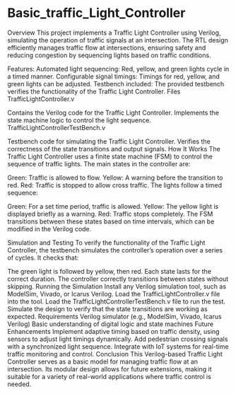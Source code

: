 # Basic_traffic_Light_Controller

Overview
This project implements a Traffic Light Controller using Verilog, simulating the operation of traffic signals at an intersection. The RTL design efficiently manages traffic flow at intersections, ensuring safety and reducing congestion by sequencing lights based on traffic conditions.

Features:
Automated light sequencing: Red, yellow, and green lights cycle in a timed manner.
Configurable signal timings: Timings for red, yellow, and green lights can be adjusted.
Testbench included: The provided testbench verifies the functionality of the Traffic Light Controller.
Files
TrafficLightController.v

Contains the Verilog code for the Traffic Light Controller.
Implements the state machine logic to control the light sequence.
TrafficLightControllerTestBench.v

Testbench code for simulating the Traffic Light Controller.
Verifies the correctness of the state transitions and output signals.
How It Works
The Traffic Light Controller uses a finite state machine (FSM) to control the sequence of traffic lights. The main states in the controller are:

Green: Traffic is allowed to flow.
Yellow: A warning before the transition to red.
Red: Traffic is stopped to allow cross traffic.
The lights follow a timed sequence:

Green: For a set time period, traffic is allowed.
Yellow: The yellow light is displayed briefly as a warning.
Red: Traffic stops completely.
The FSM transitions between these states based on time intervals, which can be modified in the Verilog code.

Simulation and Testing
To verify the functionality of the Traffic Light Controller, the testbench simulates the controller’s operation over a series of cycles. It checks that:

The green light is followed by yellow, then red.
Each state lasts for the correct duration.
The controller correctly transitions between states without skipping.
Running the Simulation
Install any Verilog simulation tool, such as ModelSim, Vivado, or Icarus Verilog.
Load the TrafficLightController.v file into the tool.
Load the TrafficLightControllerTestBench.v file to run the test.
Simulate the design to verify that the state transitions are working as expected.
Requirements
Verilog simulator (e.g., ModelSim, Vivado, Icarus Verilog)
Basic understanding of digital logic and state machines
Future Enhancements
Implement adaptive timing based on traffic density, using sensors to adjust light timings dynamically.
Add pedestrian crossing signals with a synchronized light sequence.
Integrate with IoT systems for real-time traffic monitoring and control.
Conclusion
This Verilog-based Traffic Light Controller serves as a basic model for managing traffic flow at an intersection. Its modular design allows for future extensions, making it suitable for a variety of real-world applications where traffic control is needed.

